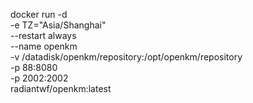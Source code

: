 docker run -d \
	-e TZ="Asia/Shanghai" \
	--restart always \
    --name openkm \
    -v /datadisk/openkm/repository:/opt/openkm/repository \
    -p 88:8080 \
    -p 2002:2002 \
    radiantwf/openkm:latest